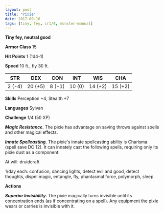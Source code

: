 ```yaml
---
layout: post
title: "Pixie"
date: 2017-09-10
tags: [tiny, fey, cr1/4, monster-manual]
---
```


**Tiny fey, neutral good**

**Armor Class** 15

**Hit Points** 1 (1d4-1)

**Speed** 10 ft., fly 30 ft.

|   STR   |   DEX   |   CON   |   INT   |   WIS   |   CHA   |
|:-----:|:-----:|:-----:|:-----:|:-----:|:-----:|
| 2 (-4) | 20 (+5) | 8 (-1) | 10 (0) | 14 (+2) | 15 (+2) |

**Skills** Perception +4, Stealth +7

**Languages** Sylvan

**Challenge** 1/4 (50 XP)

***Magic Resistance.*** The pixie has advantage on saving throws against spells and other magical effects.

***Innate Spellcasting.*** The pixie's innate spellcasting ability is Charisma (spell save DC 12). It can innately cast the following spells, requiring only its pixie dust as a component: 

At will: druidcraft

1/day each: confusion, dancing lights, detect evil and good, detect thoughts, dispel magic, entangle, fly, phantasmal force, polymorph, sleep

**Actions**

***Superior Invisibility.*** The pixie magically turns invisible until its concentration ends (as if concentrating on a spell). Any equipment the pixie wears or carries is invisible with it.

